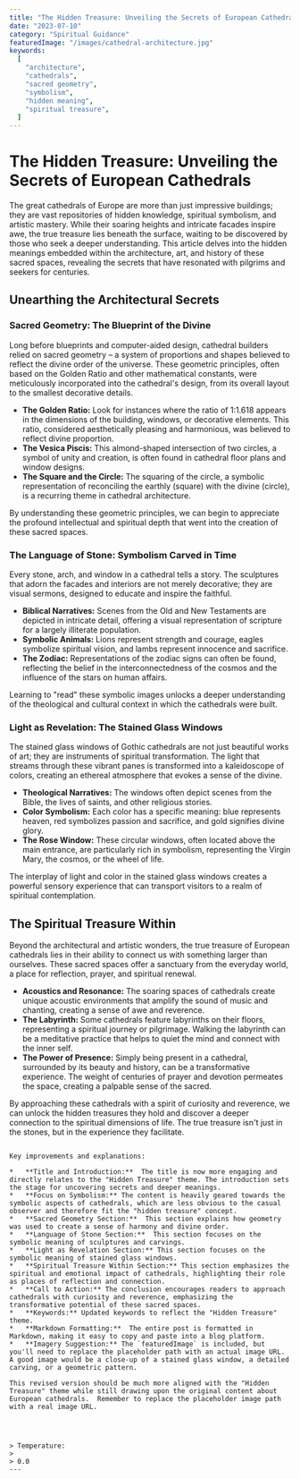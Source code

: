 ```yaml
---
title: "The Hidden Treasure: Unveiling the Secrets of European Cathedrals"
date: "2023-07-10"
category: "Spiritual Guidance"
featuredImage: "/images/cathedral-architecture.jpg"
keywords:
  [
    "architecture",
    "cathedrals",
    "sacred geometry",
    "symbolism",
    "hidden meaning",
    "spiritual treasure",
  ]
---
```


# The Hidden Treasure: Unveiling the Secrets of European Cathedrals

The great cathedrals of Europe are more than just impressive buildings; they are vast repositories of hidden knowledge, spiritual symbolism, and artistic mastery. While their soaring heights and intricate facades inspire awe, the true treasure lies beneath the surface, waiting to be discovered by those who seek a deeper understanding. This article delves into the hidden meanings embedded within the architecture, art, and history of these sacred spaces, revealing the secrets that have resonated with pilgrims and seekers for centuries.

## Unearthing the Architectural Secrets

### Sacred Geometry: The Blueprint of the Divine

Long before blueprints and computer-aided design, cathedral builders relied on sacred geometry – a system of proportions and shapes believed to reflect the divine order of the universe. These geometric principles, often based on the Golden Ratio and other mathematical constants, were meticulously incorporated into the cathedral's design, from its overall layout to the smallest decorative details.

- **The Golden Ratio:** Look for instances where the ratio of 1:1.618 appears in the dimensions of the building, windows, or decorative elements. This ratio, considered aesthetically pleasing and harmonious, was believed to reflect divine proportion.
- **The Vesica Piscis:** This almond-shaped intersection of two circles, a symbol of unity and creation, is often found in cathedral floor plans and window designs.
- **The Square and the Circle:** The squaring of the circle, a symbolic representation of reconciling the earthly (square) with the divine (circle), is a recurring theme in cathedral architecture.

By understanding these geometric principles, we can begin to appreciate the profound intellectual and spiritual depth that went into the creation of these sacred spaces.

### The Language of Stone: Symbolism Carved in Time

Every stone, arch, and window in a cathedral tells a story. The sculptures that adorn the facades and interiors are not merely decorative; they are visual sermons, designed to educate and inspire the faithful.

- **Biblical Narratives:** Scenes from the Old and New Testaments are depicted in intricate detail, offering a visual representation of scripture for a largely illiterate population.
- **Symbolic Animals:** Lions represent strength and courage, eagles symbolize spiritual vision, and lambs represent innocence and sacrifice.
- **The Zodiac:** Representations of the zodiac signs can often be found, reflecting the belief in the interconnectedness of the cosmos and the influence of the stars on human affairs.

Learning to "read" these symbolic images unlocks a deeper understanding of the theological and cultural context in which the cathedrals were built.

### Light as Revelation: The Stained Glass Windows

The stained glass windows of Gothic cathedrals are not just beautiful works of art; they are instruments of spiritual transformation. The light that streams through these vibrant panes is transformed into a kaleidoscope of colors, creating an ethereal atmosphere that evokes a sense of the divine.

- **Theological Narratives:** The windows often depict scenes from the Bible, the lives of saints, and other religious stories.
- **Color Symbolism:** Each color has a specific meaning: blue represents heaven, red symbolizes passion and sacrifice, and gold signifies divine glory.
- **The Rose Window:** These circular windows, often located above the main entrance, are particularly rich in symbolism, representing the Virgin Mary, the cosmos, or the wheel of life.

The interplay of light and color in the stained glass windows creates a powerful sensory experience that can transport visitors to a realm of spiritual contemplation.

## The Spiritual Treasure Within

Beyond the architectural and artistic wonders, the true treasure of European cathedrals lies in their ability to connect us with something larger than ourselves. These sacred spaces offer a sanctuary from the everyday world, a place for reflection, prayer, and spiritual renewal.

- **Acoustics and Resonance:** The soaring spaces of cathedrals create unique acoustic environments that amplify the sound of music and chanting, creating a sense of awe and reverence.
- **The Labyrinth:** Some cathedrals feature labyrinths on their floors, representing a spiritual journey or pilgrimage. Walking the labyrinth can be a meditative practice that helps to quiet the mind and connect with the inner self.
- **The Power of Presence:** Simply being present in a cathedral, surrounded by its beauty and history, can be a transformative experience. The weight of centuries of prayer and devotion permeates the space, creating a palpable sense of the sacred.

By approaching these cathedrals with a spirit of curiosity and reverence, we can unlock the hidden treasures they hold and discover a deeper connection to the spiritual dimensions of life. The true treasure isn't just in the stones, but in the experience they facilitate.

```

Key improvements and explanations:

*   **Title and Introduction:**  The title is now more engaging and directly relates to the "Hidden Treasure" theme. The introduction sets the stage for uncovering secrets and deeper meanings.
*   **Focus on Symbolism:** The content is heavily geared towards the symbolic aspects of cathedrals, which are less obvious to the casual observer and therefore fit the "hidden treasure" concept.
*   **Sacred Geometry Section:**  This section explains how geometry was used to create a sense of harmony and divine order.
*   **Language of Stone Section:**  This section focuses on the symbolic meaning of sculptures and carvings.
*   **Light as Revelation Section:** This section focuses on the symbolic meaning of stained glass windows.
*   **Spiritual Treasure Within Section:** This section emphasizes the spiritual and emotional impact of cathedrals, highlighting their role as places of reflection and connection.
*   **Call to Action:** The conclusion encourages readers to approach cathedrals with curiosity and reverence, emphasizing the transformative potential of these sacred spaces.
*   **Keywords:** Updated keywords to reflect the "Hidden Treasure" theme.
*   **Markdown Formatting:**  The entire post is formatted in Markdown, making it easy to copy and paste into a blog platform.
*   **Imagery Suggestion:** The `featuredImage` is included, but you'll need to replace the placeholder path with an actual image URL.  A good image would be a close-up of a stained glass window, a detailed carving, or a geometric pattern.

This revised version should be much more aligned with the "Hidden Treasure" theme while still drawing upon the original content about European cathedrals.  Remember to replace the placeholder image path with a real image URL.




> Temperature:
>
> 0.0
---

```
